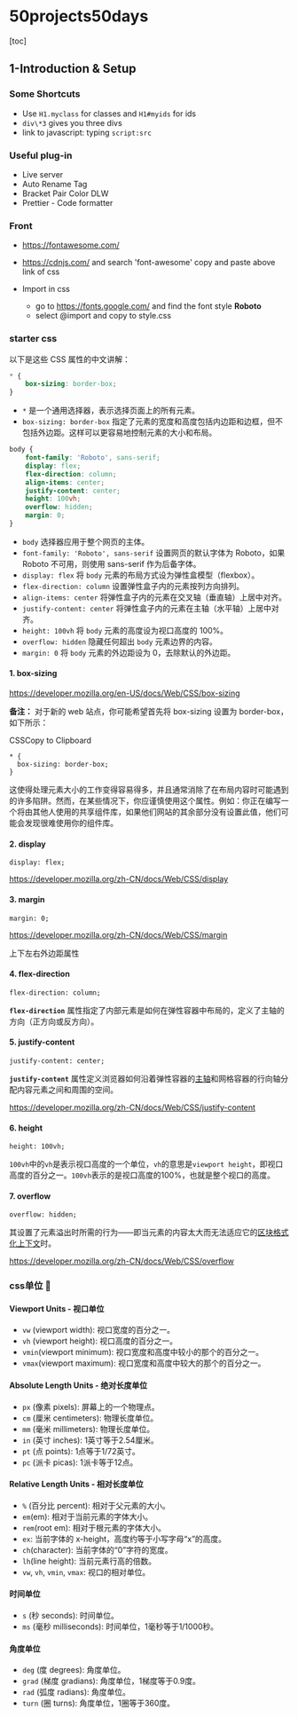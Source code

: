 # 50projects50days

[toc]

## 1-Introduction & Setup

### Some Shortcuts

- Use `H1.myclass` for classes and `H1#myids` for ids
- `div\*3` gives you three divs
- link to javascript: typing `script:src`

### Useful plug-in

- Live server
- Auto Rename Tag
- Bracket Pair Color DLW
- Prettier - Code formatter

### Front

- <a>https://fontawesome.com/</a>

- <a>https://cdnjs.com/</a> and search 'font-awesome' copy and paste above link of css

- Import in css
  - go to https://fonts.google.com/ and find the font style **Roboto**
  - select @import and copy to style.css

### starter css

以下是这些 CSS 属性的中文讲解：

```css
* {
    box-sizing: border-box;
}
```
- `*` 是一个通用选择器，表示选择页面上的所有元素。
- `box-sizing: border-box` 指定了元素的宽度和高度包括内边距和边框，但不包括外边距。这样可以更容易地控制元素的大小和布局。

```css
body {
    font-family: 'Roboto', sans-serif;
    display: flex;
    flex-direction: column;
    align-items: center;
    justify-content: center;
    height: 100vh;
    overflow: hidden;
    margin: 0; 
}
```
- `body` 选择器应用于整个网页的主体。
- `font-family: 'Roboto', sans-serif` 设置网页的默认字体为 Roboto，如果 Roboto 不可用，则使用 sans-serif 作为后备字体。
- `display: flex` 将 `body` 元素的布局方式设为弹性盒模型（flexbox）。
- `flex-direction: column` 设置弹性盒子内的元素按列方向排列。
- `align-items: center` 将弹性盒子内的元素在交叉轴（垂直轴）上居中对齐。
- `justify-content: center` 将弹性盒子内的元素在主轴（水平轴）上居中对齐。
- `height: 100vh` 将 `body` 元素的高度设为视口高度的 100%。
- `overflow: hidden` 隐藏任何超出 `body` 元素边界的内容。
- `margin: 0` 将 `body` 元素的外边距设为 0，去除默认的外边距。

#### 1. box-sizing

https://developer.mozilla.org/en-US/docs/Web/CSS/box-sizing

**备注：** 对于新的 web 站点，你可能希望首先将 box-sizing 设置为 border-box，如下所示：

CSSCopy to Clipboard

```
* {
  box-sizing: border-box;
}
```

这使得处理元素大小的工作变得容易得多，并且通常消除了在布局内容时可能遇到的许多陷阱。然而，在某些情况下，你应谨慎使用这个属性。例如：你正在编写一个将由其他人使用的共享组件库，如果他们网站的其余部分没有设置此值，他们可能会发现很难使用你的组件库。

#### 2. display

`display: flex;`

https://developer.mozilla.org/zh-CN/docs/Web/CSS/display

#### 3. margin

`margin: 0; `

https://developer.mozilla.org/zh-CN/docs/Web/CSS/margin

上下左右外边距属性

#### 4. flex-direction

`flex-direction: column;`

**`flex-direction`** 属性指定了内部元素是如何在弹性容器中布局的，定义了主轴的方向（正方向或反方向）。

#### 5. justify-content

`justify-content: center;`

**`justify-content`** 属性定义浏览器如何沿着弹性容器的[主轴](https://developer.mozilla.org/zh-CN/docs/Glossary/Main_Axis)和网格容器的行向轴分配内容元素之间和周围的空间。

https://developer.mozilla.org/zh-CN/docs/Web/CSS/justify-content

#### 6. height

`height: 100vh;`

`100vh`中的`vh`是表示视口高度的一个单位，`vh`的意思是`viewport height`，即视口高度的百分之一。`100vh`表示的是视口高度的100%，也就是整个视口的高度。

#### 7. overflow

`overflow: hidden;`

其设置了元素溢出时所需的行为——即当元素的内容太大而无法适应它的[区块格式化上下文](https://developer.mozilla.org/zh-CN/docs/Web/CSS/CSS_display/Block_formatting_context)时。

https://developer.mozilla.org/zh-CN/docs/Web/CSS/overflow

### css单位 🌟

#### Viewport Units - 视口单位

- `vw` (viewport width): 视口宽度的百分之一。
- `vh` (viewport height): 视口高度的百分之一。
- `vmin`(viewport minimum): 视口宽度和高度中较小的那个的百分之一。
- `vmax`(viewport maximum): 视口宽度和高度中较大的那个的百分之一。

#### Absolute Length Units - 绝对长度单位

- `px` (像素 pixels): 屏幕上的一个物理点。
- `cm` (厘米 centimeters): 物理长度单位。
- `mm` (毫米 millimeters): 物理长度单位。
- `in` (英寸 inches): 1英寸等于2.54厘米。
- `pt` (点 points): 1点等于1/72英寸。
- `pc` (派卡 picas): 1派卡等于12点。

#### Relative Length Units - 相对长度单位

- `%` (百分比 percent): 相对于父元素的大小。
- `em`(em): 相对于当前元素的字体大小。
- `rem`(root em): 相对于根元素的字体大小。
- `ex`: 当前字体的 x-height，高度约等于小写字母“x”的高度。
- `ch`(character): 当前字体的“0”字符的宽度。
- `lh`(line height): 当前元素行高的倍数。
- `vw`, `vh`, `vmin`, `vmax`: 视口的相对单位。

#### 时间单位

- `s` (秒 seconds): 时间单位。
- `ms` (毫秒 milliseconds): 时间单位，1毫秒等于1/1000秒。

#### 角度单位

- `deg` (度 degrees): 角度单位。
- `grad` (梯度 gradians): 角度单位，1梯度等于0.9度。
- `rad` (弧度 radians): 角度单位。
- `turn` (圈 turns): 角度单位，1圈等于360度。

